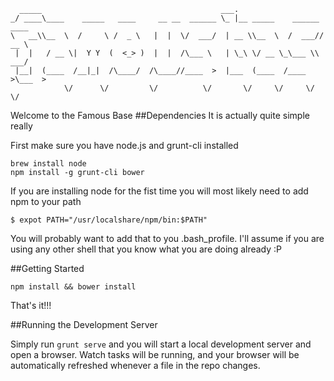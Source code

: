 ```
  _____                                        ___.                         
_/ ____\____    _____   ____     __ __  ______ \_ |__ _____    ______ ____  
\   __\\__  \  /     \ /  _ \   |  |  \/  ___/  | __ \\__  \  /  ___// __ \ 
 |  |   / __ \|  Y Y  (  <_> )  |  |  /\___ \   | \_\ \/ __ \_\___ \\  ___/ 
 |__|  (____  /__|_|  /\____/  /\____//____  >  |___  (____  /____  >\___  >
            \/      \/         \/          \/       \/     \/     \/     \/ 
```                                                                                                                    
Welcome to the Famous Base
##Dependencies
It is actually quite simple really

First make sure you have node.js and grunt-cli installed

```
brew install node
npm install -g grunt-cli bower
```

If you are installing node for the fist time you will most likely need to add npm to your path

```
$ expot PATH="/usr/localshare/npm/bin:$PATH"
```

You will probably want to add that to you .bash_profile.  I'll assume if you are using any other shell that you know what you are doing already :P

##Getting Started

```
npm install && bower install
```

That's it!!!

##Running the Development Server

Simply run ```grunt serve``` and you will start a local development server and open a browser.  Watch tasks will be running, and your browser will be automatically refreshed whenever a file in the repo changes.